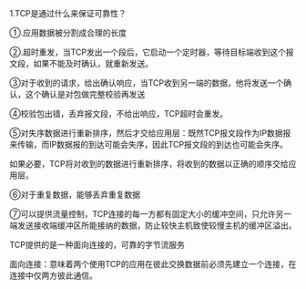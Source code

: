 

1.TCP是通过什么来保证可靠性？

①.应用数据被分割成合理的长度 

②.超时重发，当TCP发出一个段后，它启动一个定时器，等待目标端收到这个报文段，如果不能及时确认，就重新发送。

③对于收到的请求，给出确认响应，当TCP收到另一端的数据，他将发送一个确认，这个确认是对包做完整校验再发送

④校验包出错，丢弃报文段，不给出响应，TCP超时会重发。

⑤对失序数据进行重新排序，然后才交给应用层：既然TCP报文段作为IP数据报来传输，而IP数据报的到达可能会失序，因此TCP报文段的到达也可能会失序。 

如果必要，TCP将对收到的数据进行重新排序，将收到的数据以正确的顺序交给应用层。

⑥对于重复数据，能够丢弃重复数据

⑦可以提供流量控制，TCP连接的每一方都有固定大小的缓冲空间，只允许另一端发送接收端缓冲区所能接纳的数据，防止较快主机致使较慢主机的缓冲区溢出。

TCP提供的是一种面向连接的，可靠的字节流服务

面向连接：意味着两个使用TCP的应用在彼此交换数据前必须先建立一个连接，在连接中仅两方彼此通信。

